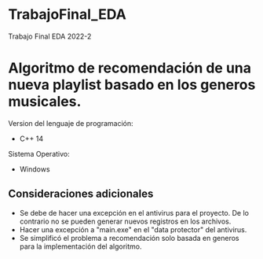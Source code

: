 # TrabajoFinal_EDA
Trabajo Final EDA 2022-2

# Algoritmo de recomendación de una nueva playlist basado en los generos musicales.

Version del lenguaje de programación: 
+ C++ 14

Sistema Operativo:
+ Windows

## Consideraciones adicionales
+ Se debe de hacer una excepción en el antivirus para el proyecto. De lo contrario no se pueden generar nuevos registros en los archivos.
+ Hacer una excepción a "main.exe" en el "data protector" del antivirus.
+ Se simplificó el problema a recomendación solo basada en generos para la implementación del algoritmo.
